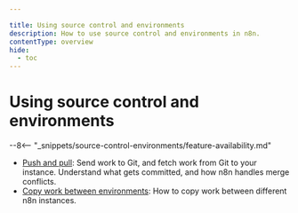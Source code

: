 ```yaml
---

title: Using source control and environments
description: How to use source control and environments in n8n.
contentType: overview
hide:
  - toc
---
```


# Using source control and environments

--8<-- "_snippets/source-control-environments/feature-availability.md"

* [Push and pull](/source-control-environments/using/push-pull.md): Send work to Git, and fetch work from Git to your instance. Understand what gets committed, and how n8n handles merge conflicts.
* [Copy work between environments](/source-control-environments/using/copy-work.md): How to copy work between different n8n instances.
